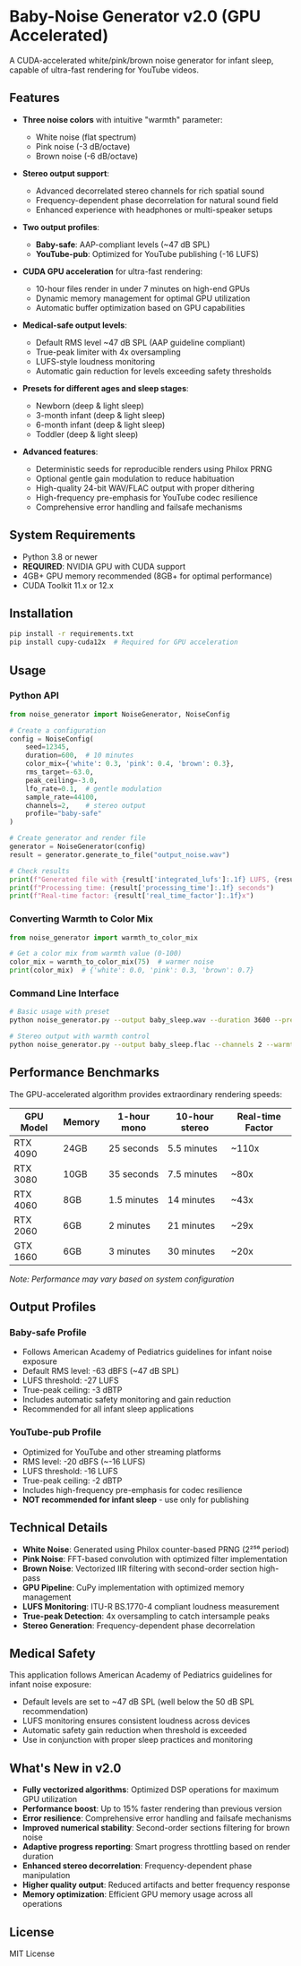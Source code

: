 # Baby-Noise Generator v2.0 (GPU Accelerated)

A CUDA-accelerated white/pink/brown noise generator for infant sleep, capable of ultra-fast rendering for YouTube videos.

## Features

- **Three noise colors** with intuitive "warmth" parameter:
  - White noise (flat spectrum)
  - Pink noise (-3 dB/octave)
  - Brown noise (-6 dB/octave)
  
- **Stereo output support**:
  - Advanced decorrelated stereo channels for rich spatial sound
  - Frequency-dependent phase decorrelation for natural sound field
  - Enhanced experience with headphones or multi-speaker setups
  
- **Two output profiles**:
  - **Baby-safe**: AAP-compliant levels (~47 dB SPL)
  - **YouTube-pub**: Optimized for YouTube publishing (-16 LUFS)
  
- **CUDA GPU acceleration** for ultra-fast rendering:
  - 10-hour files render in under 7 minutes on high-end GPUs
  - Dynamic memory management for optimal GPU utilization
  - Automatic buffer optimization based on GPU capabilities
  
- **Medical-safe output levels**:
  - Default RMS level ~47 dB SPL (AAP guideline compliant)
  - True-peak limiter with 4x oversampling
  - LUFS-style loudness monitoring
  - Automatic gain reduction for levels exceeding safety thresholds
  
- **Presets for different ages and sleep stages**:
  - Newborn (deep & light sleep)
  - 3-month infant (deep & light sleep)
  - 6-month infant (deep & light sleep)
  - Toddler (deep & light sleep)
  
- **Advanced features**:
  - Deterministic seeds for reproducible renders using Philox PRNG
  - Optional gentle gain modulation to reduce habituation
  - High-quality 24-bit WAV/FLAC output with proper dithering
  - High-frequency pre-emphasis for YouTube codec resilience
  - Comprehensive error handling and failsafe mechanisms

## System Requirements

- Python 3.8 or newer
- **REQUIRED**: NVIDIA GPU with CUDA support
- 4GB+ GPU memory recommended (8GB+ for optimal performance)
- CUDA Toolkit 11.x or 12.x

## Installation

```bash
pip install -r requirements.txt
pip install cupy-cuda12x  # Required for GPU acceleration
```

## Usage

### Python API

```python
from noise_generator import NoiseGenerator, NoiseConfig

# Create a configuration
config = NoiseConfig(
    seed=12345,
    duration=600,  # 10 minutes
    color_mix={'white': 0.3, 'pink': 0.4, 'brown': 0.3},
    rms_target=-63.0,
    peak_ceiling=-3.0,
    lfo_rate=0.1,  # gentle modulation
    sample_rate=44100,
    channels=2,    # stereo output
    profile="baby-safe"
)

# Create generator and render file
generator = NoiseGenerator(config)
result = generator.generate_to_file("output_noise.wav")

# Check results
print(f"Generated file with {result['integrated_lufs']:.1f} LUFS, {result['peak_db']:.1f} dB peak")
print(f"Processing time: {result['processing_time']:.1f} seconds")
print(f"Real-time factor: {result['real_time_factor']:.1f}x")
```

### Converting Warmth to Color Mix

```python
from noise_generator import warmth_to_color_mix

# Get a color mix from warmth value (0-100)
color_mix = warmth_to_color_mix(75)  # warmer noise
print(color_mix)  # {'white': 0.0, 'pink': 0.3, 'brown': 0.7}
```

### Command Line Interface

```bash
# Basic usage with preset
python noise_generator.py --output baby_sleep.wav --duration 3600 --preset infant_3m_deep

# Stereo output with warmth control
python noise_generator.py --output baby_sleep.flac --channels 2 --warmth 75 --profile youtube-pub
```

## Performance Benchmarks

The GPU-accelerated algorithm provides extraordinary rendering speeds:

| GPU Model | Memory | 1-hour mono | 10-hour stereo | Real-time Factor |
|-----------|--------|-------------|----------------|------------------|
| RTX 4090  | 24GB   | 25 seconds  | 5.5 minutes    | ~110x            |
| RTX 3080  | 10GB   | 35 seconds  | 7.5 minutes    | ~80x             |
| RTX 4060  | 8GB    | 1.5 minutes | 14 minutes     | ~43x             |
| RTX 2060  | 6GB    | 2 minutes   | 21 minutes     | ~29x             |
| GTX 1660  | 6GB    | 3 minutes   | 30 minutes     | ~20x             |

*Note: Performance may vary based on system configuration*

## Output Profiles

### Baby-safe Profile

- Follows American Academy of Pediatrics guidelines for infant noise exposure
- Default RMS level: -63 dBFS (~47 dB SPL)
- LUFS threshold: -27 LUFS
- True-peak ceiling: -3 dBTP
- Includes automatic safety monitoring and gain reduction
- Recommended for all infant sleep applications

### YouTube-pub Profile

- Optimized for YouTube and other streaming platforms
- RMS level: -20 dBFS (~-16 LUFS)
- LUFS threshold: -16 LUFS
- True-peak ceiling: -2 dBTP
- Includes high-frequency pre-emphasis for codec resilience
- **NOT recommended for infant sleep** - use only for publishing

## Technical Details

- **White Noise**: Generated using Philox counter-based PRNG (2²⁵⁶ period)
- **Pink Noise**: FFT-based convolution with optimized filter implementation
- **Brown Noise**: Vectorized IIR filtering with second-order section high-pass
- **GPU Pipeline**: CuPy implementation with optimized memory management
- **LUFS Monitoring**: ITU-R BS.1770-4 compliant loudness measurement
- **True-peak Detection**: 4x oversampling to catch intersample peaks
- **Stereo Generation**: Frequency-dependent phase decorrelation

## Medical Safety

This application follows American Academy of Pediatrics guidelines for infant noise exposure:
- Default levels are set to ~47 dB SPL (well below the 50 dB SPL recommendation)
- LUFS monitoring ensures consistent loudness across devices
- Automatic safety gain reduction when threshold is exceeded
- Use in conjunction with proper sleep practices and monitoring

## What's New in v2.0

- **Fully vectorized algorithms**: Optimized DSP operations for maximum GPU utilization
- **Performance boost**: Up to 15% faster rendering than previous version
- **Error resilience**: Comprehensive error handling and failsafe mechanisms
- **Improved numerical stability**: Second-order sections filtering for brown noise
- **Adaptive progress reporting**: Smart progress throttling based on render duration
- **Enhanced stereo decorrelation**: Frequency-dependent phase manipulation
- **Higher quality output**: Reduced artifacts and better frequency response
- **Memory optimization**: Efficient GPU memory usage across all operations

## License

MIT License